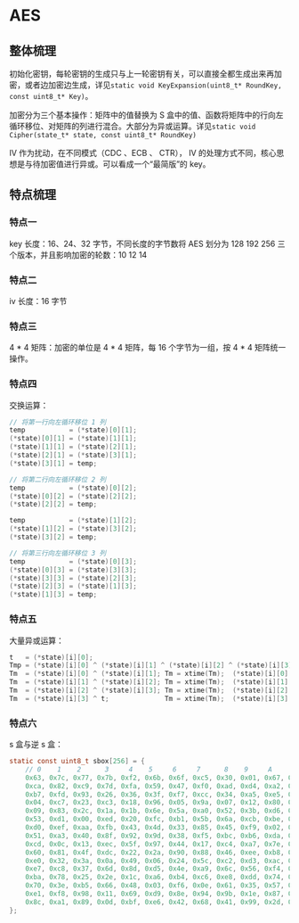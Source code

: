 # AES

## 整体梳理
初始化密钥，每轮密钥的生成只与上一轮密钥有关，可以直接全都生成出来再加密，或者边加密边生成，详见`static void KeyExpansion(uint8_t* RoundKey, const uint8_t* Key)`。

加密分为三个基本操作：矩阵中的值替换为 S 盒中的值、函数将矩阵中的行向左循环移位、对矩阵的列进行混合。大部分为异或运算。详见`static void Cipher(state_t* state, const uint8_t* RoundKey)`

IV 作为扰动，在不同模式（CDC 、ECB 、 CTR）， IV 的处理方式不同，核心思想是与待加密值进行异或。可以看成一个“最简版”的 key。

## 特点梳理

### 特点一
key 长度：16、24、32 字节，不同长度的字节数将 AES 划分为 128 192 256 三个版本，并且影响加密的轮数：10 12 14
### 特点二
iv 长度：16 字节
### 特点三
4 * 4 矩阵：加密的单位是 4 * 4 矩阵，每 16 个字节为一组，按 4 * 4 矩阵统一操作。
### 特点四
交换运算：
```c
// 将第一行向左循环移位 1 列
temp           = (*state)[0][1];
(*state)[0][1] = (*state)[1][1];
(*state)[1][1] = (*state)[2][1];
(*state)[2][1] = (*state)[3][1];
(*state)[3][1] = temp;

// 将第二行向左循环移位 2 列
temp           = (*state)[0][2];
(*state)[0][2] = (*state)[2][2];
(*state)[2][2] = temp;

temp           = (*state)[1][2];
(*state)[1][2] = (*state)[3][2];
(*state)[3][2] = temp;

// 将第三行向左循环移位 3 列
temp           = (*state)[0][3];
(*state)[0][3] = (*state)[3][3];
(*state)[3][3] = (*state)[2][3];
(*state)[2][3] = (*state)[1][3];
(*state)[1][3] = temp;
```
### 特点五
大量异或运算：
```c
t   = (*state)[i][0];
Tmp = (*state)[i][0] ^ (*state)[i][1] ^ (*state)[i][2] ^ (*state)[i][3];
Tm  = (*state)[i][0] ^ (*state)[i][1]; Tm = xtime(Tm);  (*state)[i][0] ^= Tm ^ Tmp;
Tm  = (*state)[i][1] ^ (*state)[i][2]; Tm = xtime(Tm);  (*state)[i][1] ^= Tm ^ Tmp;
Tm  = (*state)[i][2] ^ (*state)[i][3]; Tm = xtime(Tm);  (*state)[i][2] ^= Tm ^ Tmp;
Tm  = (*state)[i][3] ^ t;              Tm = xtime(Tm);  (*state)[i][3] ^= Tm ^ Tmp;
```
### 特点六
s 盒与逆 s 盒：
```c
static const uint8_t sbox[256] = {
	// 0    1    2      3     4    5     6     7      8    9     A      B    C     D     E     F
	0x63, 0x7c, 0x77, 0x7b, 0xf2, 0x6b, 0x6f, 0xc5, 0x30, 0x01, 0x67, 0x2b, 0xfe, 0xd7, 0xab, 0x76,
	0xca, 0x82, 0xc9, 0x7d, 0xfa, 0x59, 0x47, 0xf0, 0xad, 0xd4, 0xa2, 0xaf, 0x9c, 0xa4, 0x72, 0xc0,
	0xb7, 0xfd, 0x93, 0x26, 0x36, 0x3f, 0xf7, 0xcc, 0x34, 0xa5, 0xe5, 0xf1, 0x71, 0xd8, 0x31, 0x15,
	0x04, 0xc7, 0x23, 0xc3, 0x18, 0x96, 0x05, 0x9a, 0x07, 0x12, 0x80, 0xe2, 0xeb, 0x27, 0xb2, 0x75,
	0x09, 0x83, 0x2c, 0x1a, 0x1b, 0x6e, 0x5a, 0xa0, 0x52, 0x3b, 0xd6, 0xb3, 0x29, 0xe3, 0x2f, 0x84,
	0x53, 0xd1, 0x00, 0xed, 0x20, 0xfc, 0xb1, 0x5b, 0x6a, 0xcb, 0xbe, 0x39, 0x4a, 0x4c, 0x58, 0xcf,
	0xd0, 0xef, 0xaa, 0xfb, 0x43, 0x4d, 0x33, 0x85, 0x45, 0xf9, 0x02, 0x7f, 0x50, 0x3c, 0x9f, 0xa8,
	0x51, 0xa3, 0x40, 0x8f, 0x92, 0x9d, 0x38, 0xf5, 0xbc, 0xb6, 0xda, 0x21, 0x10, 0xff, 0xf3, 0xd2,
	0xcd, 0x0c, 0x13, 0xec, 0x5f, 0x97, 0x44, 0x17, 0xc4, 0xa7, 0x7e, 0x3d, 0x64, 0x5d, 0x19, 0x73,
	0x60, 0x81, 0x4f, 0xdc, 0x22, 0x2a, 0x90, 0x88, 0x46, 0xee, 0xb8, 0x14, 0xde, 0x5e, 0x0b, 0xdb,
	0xe0, 0x32, 0x3a, 0x0a, 0x49, 0x06, 0x24, 0x5c, 0xc2, 0xd3, 0xac, 0x62, 0x91, 0x95, 0xe4, 0x79,
	0xe7, 0xc8, 0x37, 0x6d, 0x8d, 0xd5, 0x4e, 0xa9, 0x6c, 0x56, 0xf4, 0xea, 0x65, 0x7a, 0xae, 0x08,
	0xba, 0x78, 0x25, 0x2e, 0x1c, 0xa6, 0xb4, 0xc6, 0xe8, 0xdd, 0x74, 0x1f, 0x4b, 0xbd, 0x8b, 0x8a,
	0x70, 0x3e, 0xb5, 0x66, 0x48, 0x03, 0xf6, 0x0e, 0x61, 0x35, 0x57, 0xb9, 0x86, 0xc1, 0x1d, 0x9e,
	0xe1, 0xf8, 0x98, 0x11, 0x69, 0xd9, 0x8e, 0x94, 0x9b, 0x1e, 0x87, 0xe9, 0xce, 0x55, 0x28, 0xdf,
	0x8c, 0xa1, 0x89, 0x0d, 0xbf, 0xe6, 0x42, 0x68, 0x41, 0x99, 0x2d, 0x0f, 0xb0, 0x54, 0xbb, 0x16 
};
```